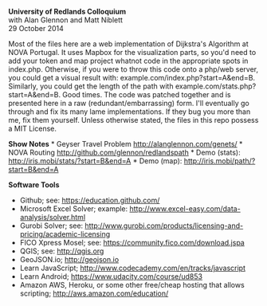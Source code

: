 <b>University of Redlands Colloquium</b> <br>
with Alan Glennon and Matt Niblett<br>
29 October 2014
<p>
Most of the files here are a web implementation of Dijkstra's Algorithm at NOVA Portugal. It uses Mapbox for the visualization parts, so you'd need to add your token and map project whatnot code in the appropriate spots in index.php. Otherwise, if you were to throw this code onto a php/web server, you could get a visual result with: example.com/index.php?start=A&end=B. Similarly, you could get the length of the path with example.com/stats.php?start=A&end=B. Good times. The code was patched together and is presented here in a raw (redundant/embarrassing) form. I'll eventually go through and fix its many lame implementations. If they bug you more than me, fix them yourself. Unless otherwise stated, the files in this repo possess a MIT License.

<p>
<b>Show Notes</b>
* Geyser Travel Problem <a href>http://alanglennon.com/genets/</a>
* NOVA Routing <a href>http://github.com/glennon/redlandspath</a>
* Demo (stats): <a href>http://iris.mobi/stats/?start=B&end=A</a>
* Demo (map): <a href>http://iris.mobi/path/?start=B&end=A</a>
<p>

<b>Software Tools</b>
* Github; see: <a href>https://education.github.com/</a>
* Microsoft Excel Solver; example: <a href>http://www.excel-easy.com/data-analysis/solver.html</a>
* Gurobi Solver; see: <a href>http://www.gurobi.com/products/licensing-and-pricing/academic-licensing</a>
* FICO Xpress Mosel; see: <a href>https://community.fico.com/download.jspa</a>
* QGIS; see: <a href>http://qgis.org</a>
* GeoJSON.io; <a href>http://geojson.io</a>
* Learn JavaScript; <a href>http://www.codecademy.com/en/tracks/javascript</a>
* Learn Android; <a href>https://www.udacity.com/course/ud853</a>
* Amazon AWS, Heroku, or some other free/cheap hosting that allows scripting; <a href>http://aws.amazon.com/education/</a>
